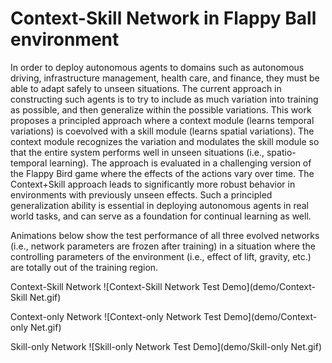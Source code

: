 # Context-Skill Network in Flappy Ball environment

In order to deploy autonomous agents to domains such as autonomous driving, infrastructure management, health care, and finance, they must be able to adapt safely to unseen situations. The current approach in constructing such agents is to try to include as much variation into training as possible, and then generalize within the possible variations. This work proposes a principled approach where a context module (learns temporal variations) is coevolved with a skill module (learns spatial variations). The context module recognizes the variation and modulates the skill module so that the entire system performs well in unseen situations (i.e., spatio-temporal learning). The approach is evaluated in a challenging version of the Flappy Bird game where the effects of the actions vary over time. The Context+Skill approach leads to significantly more robust behavior in environments with previously unseen effects. Such a principled generalization ability is essential in deploying autonomous agents in real world tasks, and can serve as a foundation for continual learning as well.

Animations below show the test performance of all three evolved networks (i.e., network parameters are frozen after training) in a situation where the controlling parameters of the environment (i.e., effect of lift, gravity, etc.) are totally out of the training region.

Context-Skill Network
![Context-Skill Network Test Demo](demo/Context-Skill Net.gif) 

Context-only Network
![Context-only Network Test Demo](demo/Context-only Net.gif)

Skill-only Network
![Skill-only Network Test Demo](demo/Skill-only Net.gif)
